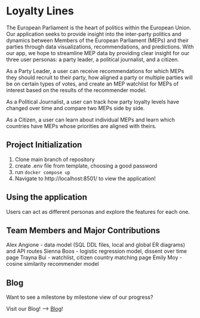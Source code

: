 # Loyalty Lines

The European Parliament is the heart of politics within the European Union. Our application seeks to provide insight into the inter-party politics and dynamics between Members of the European Parliament (MEPs) and their parties through data visualizations, recommendations, and predictions. With our app, we hope to streamline MEP data by providing clear insight for our three user personas: a party leader, a political journalist, and a citizen.

As a Party Leader, a user can receive recommendations for which MEPs they should recruit to their party, how aligned a party or multiple parties will be on certain types of votes, and create an MEP watchlist for MEPs of interest based on the results of the recommender model.

As a Political Journalist, a user can track how party loyalty levels have changed over time and compare two MEPs side by side.

As a Citizen, a user can learn about individual MEPs and learn which countries have MEPs whose priorities are aligned with theirs.


## Project Initialization 
1. Clone main branch of repository 
2. create .env file from template, choosing a good password
3. run ```docker compose up```
4. Navigate to http://localhost:8501/ to view the application!

## Using the application
Users can act as different personas and explore the features for each one.

## Team Members and Major Contributions
Alex Angione - data model (SQL DDL files, local and global ER diagrams) and API routes
Sienna Boos - logistic regression model, dissent over time page
Trayna Bui - watchlist, citizen country matching page
Emily Moy - cosine similarity recommender model

## Blog

Want to see a milestone by milestone view of our progress? 

Visit our Blog! --> [Blog](https://github.com/alexangione419/BelgianBloggers)!

